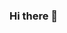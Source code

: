 ### Hi there 👋

<!--
**alunkal123/alunkal123** is a ✨ _special_ ✨ repository because its `README.md` (this file) appears on your GitHub profile.

Here are some ideas to get you started:

- 🔭 I’m currently working on virtualization and Hyperconverged Technologies
- 🌱 I’m currently learning AWS
- 👯 I’m looking to collaborate on AWS Project
- 🤔 I’m looking for help with ...
- 💬 Ask me about ...
- 📫 How to reach me: https://www.linkedin.com/in/ritchie-james-b8706b75/
- 😄 Pronouns: ...
- ⚡ Fun fact: ...:)
-->
